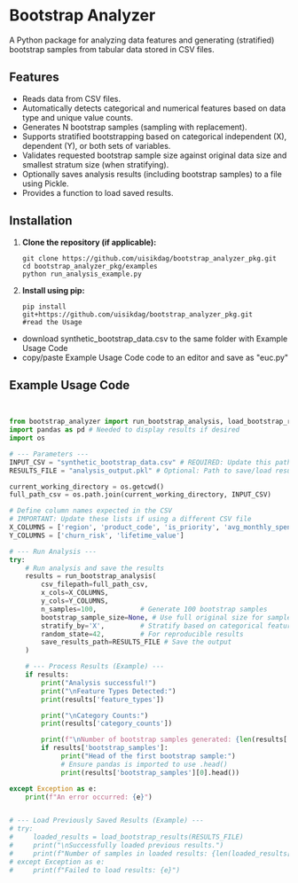 # Bootstrap Analyzer

A Python package for analyzing data features and generating (stratified) bootstrap samples from tabular data stored in CSV files.

## Features

* Reads data from CSV files.
* Automatically detects categorical and numerical features based on data type and unique value counts.
* Generates N bootstrap samples (sampling with replacement).
* Supports stratified bootstrapping based on categorical independent (X), dependent (Y), or both sets of variables.
* Validates requested bootstrap sample size against original data size and smallest stratum size (when stratifying).
* Optionally saves analysis results (including bootstrap samples) to a file using Pickle.
* Provides a function to load saved results.

## Installation

1.  **Clone the repository (if applicable):**
    ```
    git clone https://github.com/uisikdag/bootstrap_analyzer_pkg.git
    cd bootstrap_analyzer_pkg/examples
    python run_analysis_example.py
    ```

2.  **Install using pip:**
    ```
    pip install git+https://github.com/uisikdag/bootstrap_analyzer_pkg.git
    #read the Usage 
    ```
* download synthetic_bootstrap_data.csv to the same folder with Example Usage Code
* copy/paste  Example Usage Code code to an editor and save as "euc.py"

## Example Usage Code

```python

 
from bootstrap_analyzer import run_bootstrap_analysis, load_bootstrap_results
import pandas as pd # Needed to display results if desired
import os

# --- Parameters ---
INPUT_CSV = "synthetic_bootstrap_data.csv" # REQUIRED: Update this path
RESULTS_FILE = "analysis_output.pkl" # Optional: Path to save/load results

current_working_directory = os.getcwd()
full_path_csv = os.path.join(current_working_directory, INPUT_CSV)

# Define column names expected in the CSV
# IMPORTANT: Update these lists if using a different CSV file
X_COLUMNS = ['region', 'product_code', 'is_priority', 'avg_monthly_spend', 'satisfaction_score']
Y_COLUMNS = ['churn_risk', 'lifetime_value']

# --- Run Analysis ---
try:
    # Run analysis and save the results
    results = run_bootstrap_analysis(
        csv_filepath=full_path_csv,
        x_cols=X_COLUMNS,           
        y_cols=Y_COLUMNS,
        n_samples=100,           # Generate 100 bootstrap samples
        bootstrap_sample_size=None, # Use full original size for samples ; =1000 will generate data samples with 1000 rows each
        stratify_by='X',         # Stratify based on categorical features in X_COLS; 'Y','both' are other options
        random_state=42,         # For reproducible results
        save_results_path=RESULTS_FILE # Save the output
    )

    # --- Process Results (Example) ---
    if results:
        print("Analysis successful!")
        print("\nFeature Types Detected:")
        print(results['feature_types'])

        print("\nCategory Counts:")
        print(results['category_counts'])

        print(f"\nNumber of bootstrap samples generated: {len(results['bootstrap_samples'])}")
        if results['bootstrap_samples']:
             print("Head of the first bootstrap sample:")
             # Ensure pandas is imported to use .head()
             print(results['bootstrap_samples'][0].head())

except Exception as e:
    print(f"An error occurred: {e}")


# --- Load Previously Saved Results (Example) ---
# try:
#     loaded_results = load_bootstrap_results(RESULTS_FILE)
#     print("\nSuccessfully loaded previous results.")
#     print(f"Number of samples in loaded results: {len(loaded_results['bootstrap_samples'])}")
# except Exception as e:
#     print(f"Failed to load results: {e}")
```
